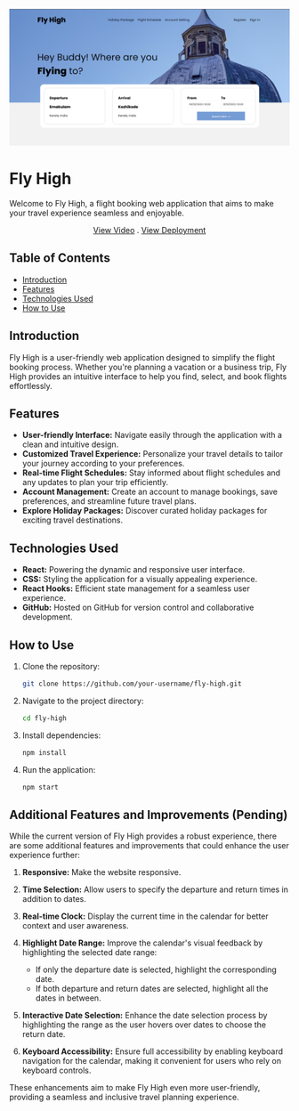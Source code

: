 <p align="center">  
<a href="https://github.com/AK08/Fly-High.git">
   <img src="images/webpage.png" >
</a>
</p>

# Fly High

Welcome to Fly High, a flight booking web application that aims to make your travel experience seamless and enjoyable.

<p align="center"> 
<a href="https://drive.google.com/file/d/1itKq5K-_9NWnvV7kbW4jGxd6lTLQHwen/view?usp=sharing">View Video</a>
.
<a href="https://fly-high-ak9.vercel.app/">View Deployment</a>
</p>

## Table of Contents

- [Introduction](#introduction)
- [Features](#features)
- [Technologies Used](#technologies-used)
- [How to Use](#how-to-use)

## Introduction

Fly High is a user-friendly web application designed to simplify the flight booking process. Whether you're planning a vacation or a business trip, Fly High provides an intuitive interface to help you find, select, and book flights effortlessly.

## Features

- **User-friendly Interface:** Navigate easily through the application with a clean and intuitive design.
- **Customized Travel Experience:** Personalize your travel details to tailor your journey according to your preferences.
- **Real-time Flight Schedules:** Stay informed about flight schedules and any updates to plan your trip efficiently.
- **Account Management:** Create an account to manage bookings, save preferences, and streamline future travel plans.
- **Explore Holiday Packages:** Discover curated holiday packages for exciting travel destinations.

## Technologies Used

- **React:** Powering the dynamic and responsive user interface.
- **CSS:** Styling the application for a visually appealing experience.
- **React Hooks:** Efficient state management for a seamless user experience.
- **GitHub:** Hosted on GitHub for version control and collaborative development.

## How to Use

1. Clone the repository:

   ```bash
   git clone https://github.com/your-username/fly-high.git

2. Navigate to the project directory:

   ```bash
   cd fly-high

3. Install dependencies:

   ```bash
   npm install

4. Run the application:

   ```bash
   npm start


## Additional Features and Improvements (Pending)

While the current version of Fly High provides a robust experience, there are some additional features and improvements that could enhance the user experience further:

1. **Responsive:** Make the website responsive.
1. **Time Selection:** Allow users to specify the departure and return times in addition to dates.

2. **Real-time Clock:** Display the current time in the calendar for better context and user awareness.

3. **Highlight Date Range:** Improve the calendar's visual feedback by highlighting the selected date range:
    - If only the departure date is selected, highlight the corresponding date.
    - If both departure and return dates are selected, highlight all the dates in between.

4. **Interactive Date Selection:** Enhance the date selection process by highlighting the range as the user hovers over dates to choose the return date.

5. **Keyboard Accessibility:** Ensure full accessibility by enabling keyboard navigation for the calendar, making it convenient for users who rely on keyboard controls.

These enhancements aim to make Fly High even more user-friendly, providing a seamless and inclusive travel planning experience.

